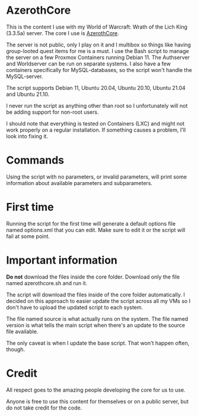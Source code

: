 # AzerothCore
This is the content I use with my World of Warcraft: Wrath of the Lich King (3.3.5a) server. The core I use is [AzerothCore](https://github.com/azerothcore/azerothcore-wotlk).

The server is not public, only I play on it and I multibox so things like having group-looted quest items for me is a must. I use the Bash script to manage the server on a few Proxmox Containers running Debian 11. The Authserver and Worldserver can be run on separate systems. I also have a few containers specifically for MySQL-databases, so the script won't handle the MySQL-server.

The script supports Debian 11, Ubuntu 20.04, Ubuntu 20.10, Ubuntu 21.04 and Ubuntu 21.10.

I never run the script as anything other than root so I unfortunately will not be adding support for non-root users.

I should note that everything is tested on Containers (LXC) and might not work properly on a regular installation. If something causes a problem, I'll look into fixing it.

# Commands
Using the script with no parameters, or invalid parameters, will print some information about available parameters and subparameters.

# First time
Running the script for the first time will generate a default options file named options.xml that you can edit. Make sure to edit it or the script will fail at some point.

# Important information
**Do not** download the files inside the core folder. Download only the file named azerothcore.sh and run it.

The script will download the files inside of the core folder automatically. I decided on this approach to easier update the script across all my VMs so I don't have to upload the updated script to each system.

The file named source is what actually runs on the system. The file named version is what tells the main script when there's an update to the source file available.

The only caveat is when I update the base script. That won't happen often, though.

# Credit
All respect goes to the amazing people developing the core for us to use.

Anyone is free to use this content for themselves or on a public server, but do not take credit for the code.

